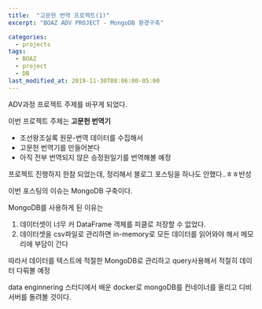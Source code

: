 ```yaml
---
title:  "고문헌 번역 프로젝트(1)"
excerpt: "BOAZ ADV PROJECT - MongoDB 환경구축"

categories:
  - projects
tags:
  - BOAZ
  - project
  - DB
last_modified_at: 2019-11-30T08:06:00-05:00
---
```


ADV과정 프로젝트 주제를 바꾸게 되었다.

이번 프로젝트 주제는 **고문헌 번역기**
- 조선왕조실록 원문-번역 데이터를 수집해서
- 고문헌 번역기를 만들어본다
- 아직 전부 번역되지 않은 승정원일기를 번역해볼 예정

프로젝트 진행하지 한참 되었는데, 정리해서 블로그 포스팅을 하나도 안했다..ㅎㅎ반성

이번 포스팅의 이슈는 MongoDB 구축이다.

MongoDB를 사용하게 된 이유는
1. 데이터셋이 너무 커 DataFrame 객체를 피클로 저장할 수 없었다.
2. 데이터셋을 csv파일로 관리하면 in-memory로 모든 데이터를 읽어와야 해서 메모리에 부담이 간다

따라서 데이터를 텍스트에 적절한 MongoDB로 관리하고 query사용해서 적절히 데이터 다뤄볼 예정

data enginnering 스터디에서 배운 docker로 mongoDB를 컨네이너를 올리고 디비 서버를 돌려볼 것이다.



